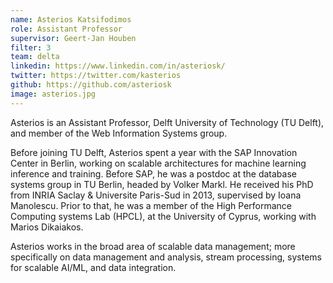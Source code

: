 ```yaml
---
name: Asterios Katsifodimos
role: Assistant Professor
supervisor: Geert-Jan Houben
filter: 3
team: delta
linkedin: https://www.linkedin.com/in/asteriosk/
twitter: https://twitter.com/kasterios
github: https://github.com/asteriosk
image: asterios.jpg
---
```


Asterios is an Assistant Professor, Delft University of Technology (TU Delft), and member of the Web Information Systems group.

Before joining TU Delft, Asterios spent a year with the SAP Innovation Center in Berlin, working on scalable architectures for machine learning inference and training. Before SAP, he was a postdoc at the database systems group in TU Berlin, headed by Volker Markl. He received his PhD from INRIA Saclay & Universite Paris-Sud in 2013, supervised by Ioana Manolescu. Prior to that, he was a member of the High Performance Computing systems Lab (HPCL), at the University of Cyprus, working with Marios Dikaiakos.

Asterios works in the broad area of scalable data management; more specifically on data management and analysis, stream processing, systems for scalable AI/ML, and data integration.

